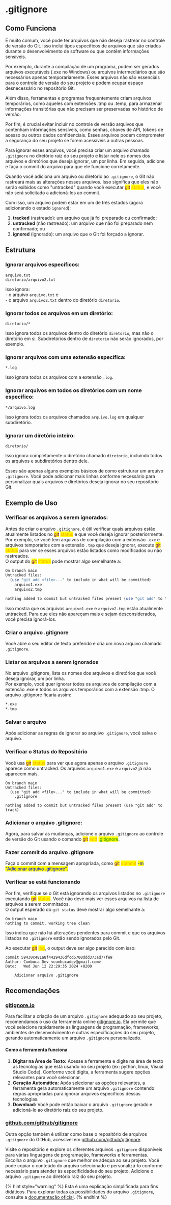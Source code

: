 # .gitignore

## Como Funciona

É muito comum, você pode ter arquivos que não deseja rastrear no controle de versão do Git. Isso inclui tipos específicos de arquivos que são criados durante o desenvolvimento de software ou que contêm informações sensíveis.

Por exemplo, durante a compilação de um programa, podem ser gerados arquivos executáveis (.exe no Windows) ou arquivos intermediários que são necessários apenas temporariamente. Esses arquivos não são essenciais para o controle de versão do seu projeto e podem ocupar espaço desnecessário no repositório Git.

Além disso, ferramentas e programas frequentemente criam arquivos temporários, como aqueles com extensões .tmp ou .temp, para armazenar informações transitórias que não precisam ser preservadas no histórico de versão.

Por fim, é crucial evitar incluir no controle de versão arquivos que contenham informações sensíveis, como senhas, chaves de API, tokens de acesso ou outros dados confidenciais. Esses arquivos podem comprometer a segurança do seu projeto se forem acessíveis a outras pessoas.

Para ignorar esses arquivos, você precisa criar um arquivo chamado `.gitignore` no diretório raiz do seu projeto e listar nele os nomes dos arquivos e diretórios que deseja ignorar, um por linha. Em seguida, adicione e faça o commit do arquivo para que ele funcione corretamente.

Quando você adiciona um arquivo ou diretório ao `.gitignore`, o Git não rastreará mais as alterações nesses arquivos. Isso significa que eles não serão exibidos como "untracked" quando você executar <mark style="color:purple;">git</mark> <mark style="color:orange;">status</mark>, e você não será solicitado a adicioná-los ao commit.

Com isso, um arquivo podem estar em um de três estados (agora adicionando o estado `ignored`):

1. **tracked** (rastreado): um arquivo que já foi preparado ou confirmado;
2. **untracked**  (não rastreado): um arquivo que não foi preparado nem confirmado; ou
3. **ignored** (ignorado): um arquivo que o Git foi forçado a ignorar.

## Estrutura

### **Ignorar arquivos específicos:**

```
arquivo.txt
diretorio/arquivo2.txt
```

Isso ignora:\
\- o arquivo `arquivo.txt` e \
\- o arquivo `arquivo2.txt` dentro do diretório `diretorio`.

### **Ignorar todos os arquivos em um diretório:**

```
diretorio/*
```

Isso ignora todos os arquivos dentro do diretório `diretorio`, mas não o diretório em si. Subdiretórios dentro de `diretorio` não serão ignorados, por exemplo.

### **Ignorar arquivos com uma extensão específica:**

```
*.log
```

Isso ignora todos os arquivos com a extensão `.log`.

### **Ignorar arquivos em todos os diretórios com um nome específico:**

```
*/arquivo.log
```

Isso ignora todos os arquivos chamados `arquivo.log` em qualquer subdiretório.

### **Ignorar um diretório inteiro:**

```
diretorio/
```

Isso ignora completamente o diretório chamado `diretorio`, incluindo todos os arquivos e subdiretórios dentro dele.

Esses são apenas alguns exemplos básicos de como estruturar um arquivo `.gitignore`. Você pode adicionar mais linhas conforme necessário para personalizar quais arquivos e diretórios deseja ignorar no seu repositório Git.

## Exemplo de Uso

### **Verificar os arquivos a serem ignorados:**

Antes de criar o arquivo `.gitignore`, é útil verificar quais arquivos estão atualmente listados no <mark style="color:purple;">git</mark> <mark style="color:orange;">status</mark> e que você deseja ignorar posteriormente. Por exemplo, se você tem arquivos de compilação com a extensão `.exe` e arquivos temporários com a extensão `.tmp` que deseja ignorar, execute <mark style="color:purple;">git</mark> <mark style="color:orange;">status</mark> para ver se esses arquivos estão listados como modificados ou não rastreados. \
O output do <mark style="color:purple;">git</mark> <mark style="color:orange;">status</mark> pode mostrar algo semelhante a:

```perl
On branch main
Untracked files:
  (use "git add <file>..." to include in what will be committed)
	arquivo1.exe
	arquivo2.tmp

nothing added to commit but untracked files present (use "git add" to track)
```

Isso mostra que os arquivos `arquivo1.exe` e `arquivo2.tmp` estão atualmente untracked. Para que eles não apareçam mais e sejam desconsiderados, você precisa ignorá-los.

### **Criar o arquivo .gitignore**

Você abre o seu editor de texto preferido e cria um novo arquivo chamado `.gitignore`.&#x20;

### **Listar os arquivos a serem ignorados**

No arquivo .gitignore, lista os nomes dos arquivos e diretórios que você deseja ignorar, um por linha. \
Por exemplo, você quer ignorar todos os arquivos de compilação com a extensão .exe e todos os arquivos temporários com a extensão .tmp. O arquivo .gitignore ficaria assim:&#x20;

```sh
*.exe
*.tmp
```

### **Salvar o arquivo**

Após adicionar as regras de ignorar ao arquivo `.gitignore`, você salva o arquivo.

### **Verificar o Status do Repositório**

Você usa <mark style="color:purple;">git</mark> <mark style="color:orange;">status</mark> para ver que agora apenas o arquivo `.gitignore` aparece como untracked. Os arquivos `arquivo1.exe` e `arquivo2` já não aparecem mais.

```
On branch main
Untracked files:
  (use "git add <file>..." to include in what will be committed)
	.gitignore

nothing added to commit but untracked files present (use "git add" to track)

```

### **Adicionar o arquivo .gitignore:**

Agora, para salvar as mudanças, adicione o arquivo `.gitignore` ao controle de versão do Git usando o comando <mark style="color:purple;">git</mark> <mark style="color:orange;">add</mark> <mark style="color:green;">.gitignore</mark>.

### **Fazer commit do arquivo .gitignore**

Faça o commit com a mensagem apropriada, como <mark style="color:purple;">git</mark> <mark style="color:orange;">commit</mark> <mark style="color:blue;">-m "Adicionar arquivo .gitignore".</mark>

### **Verificar se está funcionando**&#x20;

Por fim, verifique se o Git está ignorando os arquivos listados no `.gitignore` executando <mark style="color:purple;">git</mark> <mark style="color:orange;">status</mark>. Você não deve mais ver esses arquivos na lista de arquivos a serem commitados.\
O output esperado do `git status` deve mostrar algo semelhante a:

```
On branch main
nothing to commit, working tree clean
```

Isso indica que não há alterações pendentes para commit e que os arquivos listados no `.gitignore` estão sendo ignorados pelo Git.

Ao executar <mark style="color:purple;">git</mark> <mark style="color:orange;">log</mark>, o output deve ser algo parecido com isso:

```
commit 59430c481a8f4429436dfcd5700ddd373ad77fe9
Author: Cumbuca Dev <cumbucadev@gmail.com>
Date:   Wed Jun 12 22:29:35 2024 +0200

    Adicionar arquivo .gitignore
```

## **Recomendações**

### [gitignore.io](https://gitignore.io/)

Para facilitar a criação de um arquivo `.gitignore` adequado ao seu projeto, recomendamos o uso da ferramenta online [gitignore.io](https://gitignore.io/). Ela permite que você selecione rapidamente as linguagens de programação, frameworks, ambientes de desenvolvimento e outras especificações do seu projeto, gerando automaticamente um arquivo `.gitignore` personalizado.

#### Como a ferramenta funciona

1. **Digitar na Área de Texto:** Acesse a ferramenta e digite na área de texto as tecnologias que está usando no seu projeto (ex: python, linux, Visual Studio Code). Conforme você digita, a ferramenta sugere opções relevantes para você selecionar.
2. **Geração Automática:** Após selecionar as opções relevantes, a ferramenta gera automaticamente um arquivo `.gitignore` contendo regras apropriadas para ignorar arquivos específicos dessas tecnologias.
3. **Download:** Você pode então baixar o arquivo `.gitignore` gerado e adicioná-lo ao diretório raiz do seu projeto.

### [github.com/github/gitignore](https://github.com/github/gitignore)

Outra opção também é utilizar como base o repositório de arquivos `.gitignore` do GitHub, acessível em [github.com/github/gitignore](https://github.com/github/gitignore).&#x20;

Visite o repositório e explore os diferentes arquivos `.gitignore` disponíveis para várias linguagens de programação, frameworks e ferramentas. Escolha o arquivo `.gitignore` que melhor se adequa ao seu projeto. Você pode copiar o conteúdo do arquivo selecionado e personalizá-lo conforme necessário para atender às especificidades do seu projeto. Adicione o arquivo `.gitignore` ao diretório raiz do seu projeto.



{% hint style="warning" %}
Esta é uma explicação simplificada para fins didáticos. Para explorar todas as possibilidades do arquivo `.gitignore`, consulte a [documentação oficial](https://git-scm.com/docs/gitignore).
{% endhint %}
